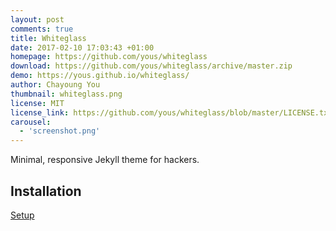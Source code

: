 ```yaml
---
layout: post
comments: true
title: Whiteglass
date: 2017-02-10 17:03:43 +01:00
homepage: https://github.com/yous/whiteglass
download: https://github.com/yous/whiteglass/archive/master.zip
demo: https://yous.github.io/whiteglass/
author: Chayoung You
thumbnail: whiteglass.png
license: MIT
license_link: https://github.com/yous/whiteglass/blob/master/LICENSE.txt
carousel:
  - 'screenshot.png'
---
```


Minimal, responsive Jekyll theme for hackers.

## Installation

[Setup](https://github.com/yous/whiteglass/blob/master/README.md)
